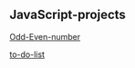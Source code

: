 ## JavaScript-projects



[Odd-Even-number](https://mans-a20.github.io/javascript-projects/odd-even-number/index.html)

[to-do-list]([Odd-Even-number](https://mans-a20.github.io/javascript-projects/odd-even-number/index.html)
)


